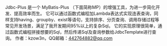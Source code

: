 Jdbc-Plus 是一个 MyBatis-Plus （下面简称MP）的增强工具，为进一步简化开发、提高效率而生。
它可以通过函数式编程加Lambda表达式实现连表查询，同样支持having、groupby、exist等语句，支持排序、分页查询、调用存储过程等常见开发场景，满足了我开发期间95%以上的复杂Sql。
它的实现原理很简单，通过函数式编程拼接想要的Sql，然后传递Sql及查询参数给JdbcTemplate进行查询。
作者：kzow3n，QQ邮箱：442764882@qq.com

